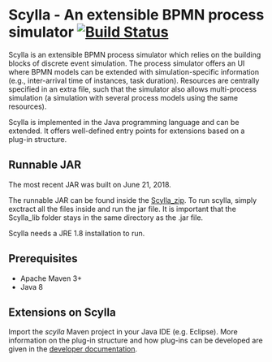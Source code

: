# Scylla - An extensible BPMN process simulator [![Build Status](https://github.com/bptlab/scylla/actions/workflows/CI.yml/badge.svg)]([https://travis-ci.org/bptlab/scylla](https://github.com/bptlab/scylla/actions/workflows/CI.yml/))

Scylla is an extensible BPMN process simulator which relies on the building blocks of discrete event simulation.  The process simulator offers an UI where BPMN models can be extended with simulation-specific information (e.g., inter-arrival time of instances, task duration). Resources are centrally specified in an extra file, such that the simulator also allows multi-process simulation (a simulation with several process models using the same resources).

Scylla is implemented in the Java programming language and can be extended. It offers well-defined entry points for extensions based on a plug-in structure.

## Runnable JAR
The most recent JAR was built on June 21, 2018.

The runnable JAR can be found inside the [Scylla_zip](https://github.com/bptlab/scylla/files/2123548/Scylla.zip).
To run scylla, simply exctract all the files inside and run the jar file.
It is important that the Scylla_lib folder stays in the same directory as the .jar file.

Scylla needs a JRE 1.8 installation to run.

## Prerequisites

- Apache Maven 3+
- Java 8

## Extensions on Scylla

Import the *scylla* Maven project in your Java IDE (e.g. Eclipse).
More information on the plug-in structure and how plug-ins can be developed are given in the [developer documentation](https://github.com/bptlab/scylla/wiki).
